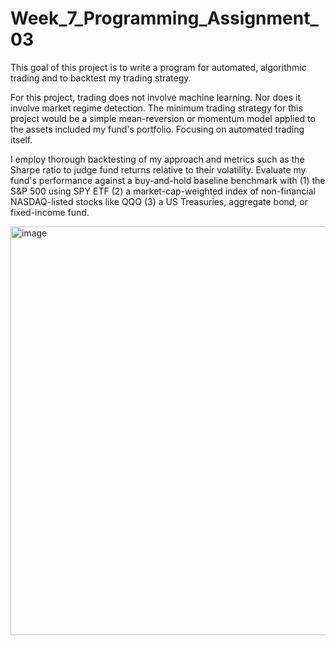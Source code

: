 # Week_7_Programming_Assignment_03

This goal of this project is to write a program for automated, algorithmic trading and to backtest my trading strategy. 

For this project, trading does not involve machine learning. Nor does it involve market regime detection. The minimum trading strategy for this project would be a simple mean-reversion or momentum model applied to the assets included my fund's portfolio. Focusing on automated trading itself. 

I employ thorough backtesting of my approach and metrics such as the Sharpe ratio to judge fund returns relative to their volatility.  Evaluate my fund's performance against a buy-and-hold baseline benchmark with 
(1) the S&P 500 using SPY ETF
(2) a market-cap-weighted index of non-financial NASDAQ-listed stocks like QQQ
(3) a US Treasuries, aggregate bond, or fixed-income fund.

<img width="1156" height="654" alt="image" src="https://github.com/user-attachments/assets/24666745-f62e-4ab2-8488-154a7f61769b" />
